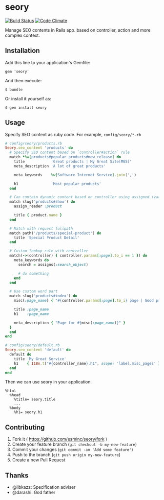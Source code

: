 # seory

[![Build Status](https://travis-ci.org/esminc/seory.svg?branch=master)](https://travis-ci.org/esminc/seory)
[![Code Climate](https://codeclimate.com/github/esminc/seory.png)](https://codeclimate.com/github/esminc/seory)

Manage SEO contents in Rails app. based on controller, action and more complex context.

## Installation

Add this line to your application's Gemfile:

    gem 'seory'

And then execute:

    $ bundle

Or install it yourself as:

    $ gem install seory

## Usage

Specify SEO content as ruby code.  For example, `config/seory/*.rb`

```ruby
# config/seory/products.rb
Seory.seo_content 'products' do
  # Specify SEO content based on `controller#action` rule
  match *%w[products#popular products#new_release] do
    title            'Great products | My Great Site[MGS]'
    meta_description 'A lot of great products'

    meta_keywords    %w[Software Internet Service].join(',')

    h1               'Most popular products'
  end

  # Can contain dynamic content based on controller using assigned ivar
  match slug('products#show') do
    assign_reader :product

    title { product.name }
  end

  # Match with request fullpath
  match path('/products/special-product') do
    title 'Special Product Detail'
  end

  # Custom lookup rule with controller
  match(->(controller) { controller.params[:page].to_i == 1 }) do
    meta_keywords do
      search = assigns(:search_object)

      # do something
    end
  end

  # Use custom word part
  match slug('products#index') do
    misc(:page_name) { "#{controller.params[:page].to_i} page | Good products") }

    title :page_name
    h1    :page_name

    meta_description { "Page for #{misc(:page_name)}" }
  }
  end
end

# config/seory/default.rb
Seory.seo_content 'default' do
  default do
    title 'My Great Service'
    h1    { I18n.t("#{controller_name}.h1", scope: 'label.misc_pages' }
  end
end
```

Then we can use seory in your application.

```haml
%html
  %head
    %title= seory.title
    ...
  %body
    %h1= seory.h1
```

## Contributing

1. Fork it ( https://github.com/esminc/seory/fork )
2. Create your feature branch (`git checkout -b my-new-feature`)
3. Commit your changes (`git commit -am 'Add some feature'`)
4. Push to the branch (`git push origin my-new-feature`)
5. Create a new Pull Request

## Thanks

- @libkazz: Specification adviser
- @darashi: God father

